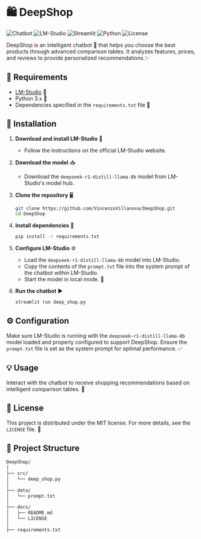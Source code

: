 # 🛍️ DeepShop
![Chatbot](https://img.shields.io/badge/Chatbot-Intelligent-blue?style=for-the-badge&logo=chatbot) 
![LM-Studio](https://img.shields.io/badge/LM--Studio-AI-darkviolet?style=for-the-badge&logo=🤖) 
![Streamlit](https://img.shields.io/badge/Streamlit-white?style=for-the-badge&logo=streamlit) 
![Python](https://img.shields.io/badge/Python-3.x-yellow?style=for-the-badge&logo=python&logoColor=white) 
![License](https://img.shields.io/badge/License-MIT-brightgreen?style=for-the-badge)

DeepShop is an intelligent chatbot 🤖 that helps you choose the best products through advanced comparison tables. It analyzes features, prices, and reviews to provide personalized recommendations.✨

## 📌 Requirements
- [LM-Studio](https://lmstudio.ai/) 🚀
- Python 3.x 🐍
- Dependencies specified in the `requirements.txt` file 📂

## 🔧 Installation
1. **Download and install LM-Studio** 💾
   - Follow the instructions on the official LM-Studio website.

2. **Download the model** 📥
   - Download the `deepseek-r1-distill-llama-8b` model from LM-Studio's model hub.

3. **Clone the repository** 🖥️
   ```sh
   git clone https://github.com/VincenzoVillanova/DeepShop.git
   cd DeepShop
   ```

4. **Install dependencies** 📌
   ```sh
   pip install -r requirements.txt
   ```

5. **Configure LM-Studio** ⚙️
   - Load the `deepseek-r1-distill-llama-8b` model into LM-Studio.
   - Copy the contents of the `prompt.txt` file into the system prompt of the chatbot within LM-Studio.
   - Start the model in local mode. 🚀

6. **Run the chatbot** ▶️
   ```sh
   streamlit run deep_shop.py
   ```

## ⚙️ Configuration
Make sure LM-Studio is running with the `deepseek-r1-distill-llama-8b` model loaded and properly configured to support DeepShop. Ensure the `prompt.txt` file is set as the system prompt for optimal performance. ✅

## 💡 Usage
Interact with the chatbot to receive shopping recommendations based on intelligent comparison tables. 🛒

## 📜 License
This project is distributed under the MIT license. For more details, see the `LICENSE` file. 📄

## 📁 Project Structure
```sh
DeepShop/
│
├── src/                    
│   └── deep_shop.py        
│
├── data/                  
│   └── prompt.txt           
│
├── docs/                  
│   ├── README.md           
│   └── LICENSE            
│
├── requirements.txt        
```
